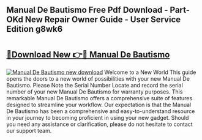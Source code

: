 ## Manual De Bautismo Free Pdf Download - Part-OKd New Repair Owner Guide - User Service Edition g8wk6

# <h2><a href="http://bc16149.oget.top/?id=Manual+De+Bautismo">🔗Download New 👉🔴 Manual De Bautismo</a></h2>

[![Manual De Bautismo new download](https://i.imgur.com/5g1atiW.png)](http://bc16149.oget.top/?id=Manual+De+Bautismo)
Welcome to a New World This guide opens the doors to a new world of possibilities with your new Manual De Bautismo. Please Note the Serial Number Locate and record the serial number of your new Manual De Bautismo for warranty purposes. This remarkable Manual De Bautismo offers a comprehensive suite of features designed to streamline your workflow. Our expectation is that the Manual De Bautismo has been a comprehensive and easy-to-understand resource in your journey to becoming proficient in using your new gadget. Should you need any assistance or clarification, please do not hesitate to contact our support team.

